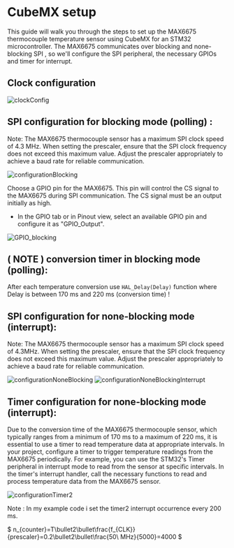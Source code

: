 # CubeMX setup

This guide will walk you through the steps to set up the MAX6675 thermocouple temperature sensor using CubeMX for an STM32 microcontroller. The MAX6675 communicates over blocking and none-blocking SPI , so we'll configure the SPI peripheral, the necessary GPIOs and timer for interrupt.

## Clock configuration

![clockConfig](https://github.com/kekecjan1/MAX6675-library/assets/21065314/d745f408-abce-45d3-8ba7-af9a5732447d)



## SPI configuration for blocking mode (polling) :

Note: The MAX6675 thermocouple sensor has a maximum SPI clock speed of 4.3 MHz. When setting the prescaler, ensure that the SPI clock frequency does not exceed this maximum value. Adjust the prescaler appropriately to achieve a baud rate for reliable communication. 

![configurationBlocking](https://github.com/kekecjan1/MAX6675-library/assets/21065314/7effae31-a2fc-4426-a527-70843919ca8b)

Choose a GPIO pin for the MAX6675. This pin will control the CS signal to the MAX6675 during SPI communication.
The CS signal must be an output initially as high.
   - In the GPIO tab or in Pinout view, select an available GPIO pin and configure it as "GPIO_Output".

![GPIO_blocking](https://github.com/kekecjan1/MAX6675-library/assets/21065314/a56b1d30-8394-482f-b88d-f7dd142f86bb)

## ( NOTE ) conversion timer in blocking mode (polling):
After each temperature conversion use `HAL_Delay(Delay)` function where Delay is between 170 ms and 220 ms (conversion time) !

## SPI configuration for none-blocking mode (interrupt):

Note: The MAX6675 thermocouple sensor has a maximum SPI clock speed of 4.3MHz. When setting the prescaler, ensure that the SPI clock frequency does not exceed this maximum value. Adjust the prescaler appropriately to achieve a baud rate for reliable communication. 

![configurationNoneBlocking](https://github.com/kekecjan1/MAX6675-library/assets/21065314/f4176111-2775-4dd9-99e2-01711213f93c)
![configurationNoneBlockingInterrupt](https://github.com/kekecjan1/MAX6675-library/assets/21065314/a474c27b-750a-451a-9336-357417a47ea7)

## Timer configuration for none-blocking mode (interrupt):

Due to the conversion time of the MAX6675 thermocouple sensor, which typically ranges from a minimum of 170 ms to a maximum of 220 ms, it is essential to use a timer to read temperature data at appropriate intervals. In your project, configure a timer to trigger temperature readings from the MAX6675 periodically. For example, you can use the STM32's Timer peripheral in interrupt mode to read from the sensor at specific intervals. In the timer's interrupt handler, call the necessary functions to read and process temperature data from the MAX6675 sensor.

![configurationTimer2](https://github.com/kekecjan1/MAX6675-library/assets/21065314/800ae48d-1d1e-48c3-862e-1ea0d8018a4f)

Note : In my example code i set the timer2 interrupt occurrence every 200 ms.

$` n_{counter}=T\bullet2\bullet\frac{f_{CLK}}{prescaler}=0.2\bullet2\bullet\frac{50\ MHz}{5000}=4000 `$




